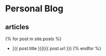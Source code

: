 # Personal Blog

## articles

{% for post in site.posts %}
* [{{ post.title }}]({{ post.url }})
{% endfor %}
